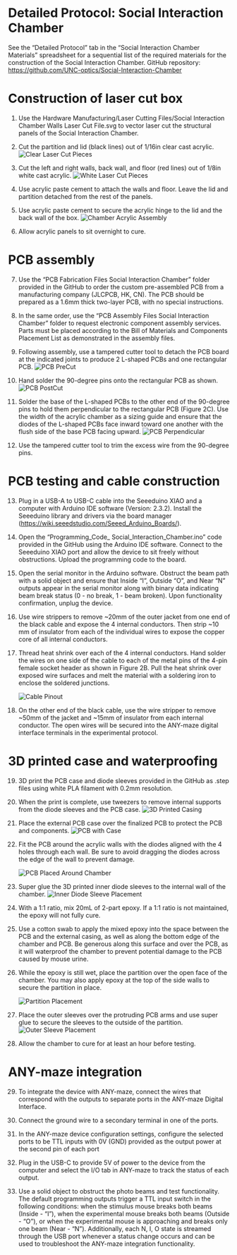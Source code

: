 # Detailed Protocol: Social Interaction Chamber 

See the “Detailed Protocol” tab in the “Social Interaction Chamber Materials” spreadsheet for a sequential list of the required materials for the construction of the Social Interaction Chamber.
GitHub repository: https://github.com/UNC-optics/Social-Interaction-Chamber 

# Construction of laser cut box

1.	Use the Hardware Manufacturing/Laser Cutting Files/Social Interaction Chamber Walls Laser Cut File.svg to vector laser cut the structural panels of the Social Interaction Chamber.
   
2.	Cut the partition and lid (black lines) out of 1/16in clear cast acrylic.
   ![Clear Laser Cut Pieces](https://github.com/user-attachments/assets/6a37a6c0-da75-4a4f-b60f-0c010265fa8a)
  	
3.	Cut the left and right walls, back wall, and floor (red lines) out of 1/8in white cast acrylic.
   ![White Laser Cut Pieces](https://github.com/user-attachments/assets/3ea4cb6e-5954-450e-8881-0b6baed38976)
  	
4.	Use acrylic paste cement to attach the walls and floor. Leave the lid and partition detached from the rest of the panels.
   
5.	Use acrylic paste cement to secure the acrylic hinge to the lid and the back wall of the box.
   ![Chamber Acrylic Assembly](https://github.com/user-attachments/assets/3b6847cc-9614-4489-95fc-c9b40c694510)

6.	Allow acrylic panels to sit overnight to cure. 

# PCB assembly

7.	Use the “PCB Fabrication Files Social Interaction Chamber” folder provided in the GitHub to order the custom pre-assembled PCB from a manufacturing company (JLCPCB, HK, CN). The PCB should be prepared as a 1.6mm thick two-layer PCB, with no special instructions.
   
8.	In the same order, use the “PCB Assembly Files Social Interaction Chamber” folder to request electronic component assembly services. Parts must be placed according to the Bill of Materials and Components Placement List as demonstrated in the assembly files.
    
9.	Following assembly, use a tampered cutter tool to detach the PCB board at the indicated joints to produce 2 L-shaped PCBs and one rectangular PCB.
   ![PCB PreCut](https://github.com/user-attachments/assets/68fa4855-61aa-4018-852d-9c0f7007131e)

10. Hand solder the 90-degree pins onto the rectangular PCB as shown.
    ![PCB PostCut](https://github.com/user-attachments/assets/8707419a-9551-4b26-9ecc-c180010a4cd7)

11. Solder the base of the L-shaped PCBs to the other end of the 90-degree pins to hold them perpendicular to the rectangular PCB (Figure 2C). Use the width of the acrylic chamber as a sizing guide and ensure that the diodes of the L-shaped PCBs face inward toward one another with the flush side of the base PCB facing upward.
    ![PCB Perpendicular](https://github.com/user-attachments/assets/6f875342-134d-4b68-8167-c98845003936)

12. Use the tampered cutter tool to trim the excess wire from the 90-degree pins.


# PCB testing and cable construction

13. Plug in a USB-A to USB-C cable into the Seeeduino XIAO and a computer with Arduino IDE software (Version: 2.3.2). Install the Seeeduino library and drivers via the board manager (https://wiki.seeedstudio.com/Seeed_Arduino_Boards/).
    
14. Open the “Programming_Code_ Social_Interaction_Chamber.ino” code provided in the GitHub using the Arduino IDE software. Connect to the Seeeduino XIAO port and allow the device to sit freely without obstructions. Upload the programming code to the board.
  
15. Open the serial monitor in the Arduino software. Obstruct the beam path with a solid object and ensure that Inside “I”, Outside “O”, and Near “N” outputs appear in the serial monitor along with binary data indicating beam break status (0 - no break, 1 - beam broken). Upon functionality confirmation, unplug the device.
    
16. Use wire strippers to remove ~20mm of the outer jacket from one end of the black cable and expose the 4 internal conductors. Then strip ~10 mm of insulator from each of the individual wires to expose the copper core of all internal conductors.
    
17. Thread heat shrink over each of the 4 internal conductors. Hand solder the wires on one side of the cable to each of the metal pins of the 4-pin female socket header as shown in Figure 2B. Pull the heat shrink over exposed wire surfaces and melt the material with a soldering iron to enclose the soldered junctions.
    
    ![Cable Pinout](https://github.com/user-attachments/assets/de594cb1-ff33-4ce7-89c0-413638bbd0cf)

18. On the other end of the black cable, use the wire stripper to remove ~50mm of the jacket and ~15mm of insulator from each internal conductor. The open wires will be secured into the ANY-maze digital interface terminals in the experimental protocol.

# 3D printed case and waterproofing
19. 3D print the PCB case and diode sleeves provided in the GitHub as .step files using white PLA filament with 0.2mm resolution.
20. When the print is complete, use tweezers to remove internal supports from the diode sleeves and the PCB case.
    ![3D Printed Casing](https://github.com/user-attachments/assets/c63ea85d-db89-451b-ad10-bc1a7e68651c)
    
21. Place the external PCB case over the finalized PCB to protect the PCB and components.
![PCB with Case](https://github.com/user-attachments/assets/2a1111d7-4de6-4b23-89be-299ad7393930)

22. Fit the PCB around the acrylic walls with the diodes aligned with the 4 holes through each wall. Be sure to avoid dragging the diodes across the edge of the wall to prevent damage.
    
    ![PCB Placed Around Chamber](https://github.com/user-attachments/assets/dac081dc-cd19-4ac8-ac1d-ff1d14faae1b)

23. Super glue the 3D printed inner diode sleeves to the internal wall of the chamber.
    ![Inner Diode Sleeve Placement](https://github.com/user-attachments/assets/347cacdc-24b3-4b23-975e-a12556d9acd3)

24. With a 1:1 ratio, mix 20mL of 2-part epoxy. If a 1:1 ratio is not maintained, the epoxy will not fully cure.
25. Use a cotton swab to apply the mixed epoxy into the space between the PCB and the external casing, as well as along the bottom edge of the chamber and PCB. Be generous along this surface and over the PCB, as it will waterproof the chamber to prevent potential damage to the PCB caused by mouse urine.
26. While the epoxy is still wet, place the partition over the open face of the chamber. You may also apply epoxy at the top of the side walls to secure the partition in place.

    ![Partition Placement](https://github.com/user-attachments/assets/27d2ef60-740d-4079-a9a5-0f123fb5614c)

27. Place the outer sleeves over the protruding PCB arms and use super glue to secure the sleeves to the outside of the partition.
    ![Outer Sleeve Placement](https://github.com/user-attachments/assets/723e89b2-ced5-4816-965e-b7e8508a4e04)

28. Allow the chamber to cure for at least an hour before testing. 

# ANY-maze integration

29. To integrate the device with ANY-maze, connect the wires that correspond with the outputs to separate ports in the ANY-maze Digital Interface.
    
30. Connect the ground wire to a secondary terminal in one of the ports.
    
31. In the ANY-maze device configuration settings, configure the selected ports to be TTL inputs with 0V (GND) provided as the output power at the second pin of each port
    
32. Plug in the USB-C to provide 5V of power to the device from the computer and select the I/O tab in ANY-maze to track the status of each output.
  
33. Use a solid object to obstruct the photo beams and test functionality. The default programming outputs trigger a TTL input switch in the following conditions: when the stimulus mouse breaks both beams (Inside - “I”), when the experimental mouse breaks both beams (Outside - “O”), or when the experimental mouse is approaching and breaks only one beam (Near - “N”). Additionally, each N, I, O state is streamed through the USB port whenever a status change occurs and can be used to troubleshoot the ANY-maze integration functionality.
